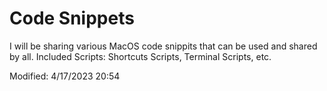 # Code Snippets

I will be sharing various MacOS code snippits that can be used and shared by all.
Included Scripts: Shortcuts Scripts, Terminal Scripts, etc.

Modified: 4/17/2023 20:54 
